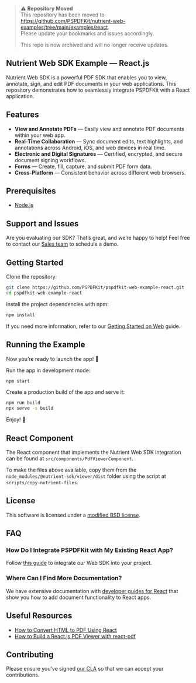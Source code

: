 > ⚠️ **Repository Moved**  
> This repository has been moved to https://github.com/PSPDFKit/nutrient-web-examples/tree/main/examples/react.  
> Please update your bookmarks and issues accordingly.
>
> This repo is now archived and will no longer receive updates.

## Nutrient Web SDK Example — React.js

Nutrient Web SDK is a powerful PDF SDK that enables you to view, annotate, sign, and edit PDF documents in your web applications. This repository demonstrates how to seamlessly integrate PSPDFKit with a React application.

## Features

- **View and Annotate PDFs** — Easily view and annotate PDF documents within your web app.
- **Real-Time Collaboration** — Sync document edits, text highlights, and annotations across Android, iOS, and web devices in real time.
- **Electronic and Digital Signatures** — Certified, encrypted, and secure document signing workflows.
- **Forms** — Create, fill, capture, and submit PDF form data.
- **Cross-Platform** — Consistent behavior across different web browsers.

## Prerequisites

- [Node.js][]

## Support and Issues

Are you evaluating our SDK? That’s great, and we’re happy to help! Feel free to contact our [Sales team][sales] to schedule a demo.

## Getting Started

Clone the repository:

```bash
git clone https://github.com/PSPDFKit/pspdfkit-web-example-react.git
cd pspdfkit-web-example-react
```

Install the project dependencies with npm:

```bash
npm install
```

If you need more information, refer to our [Getting Started on Web][getting started] guide.

## Running the Example

Now you’re ready to launch the app! 🎉

Run the app in development mode:

```bash
npm start
```

Create a production build of the app and serve it:

```bash
npm run build
npx serve -s build
```

Enjoy! 🍕

## React Component

The React component that implements the Nutrient Web SDK integration can be found at `src/components/PdfViewerComponent`.

To make the files above available, copy them from the `node_modules/@nutrient-sdk/viewer/dist` folder using the script at `scripts/copy-nutrient-files`.

## License

This software is licensed under a [modified BSD license](LICENSE).

## FAQ

### How Do I Integrate PSPDFKit with My Existing React App?

Follow [this guide][react existing project] to integrate our Web SDK into your project.

### Where Can I Find More Documentation?

We have extensive documentation with [developer guides for React][react guides] that show you how to add document functionality to React apps.

## Useful Resources

- [How to Convert HTML to PDF Using React][]
- [How to Build a React.js PDF Viewer with react-pdf][]

## Contributing

Please ensure you’ve signed [our CLA][cla] so that we can accept your contributions.

[node.js]: http://nodejs.org/
[sales]: https://www.nutrient.io/sdk/contact-sales
[getting started]: https://www.nutrient.io/getting-started/web/?frontend=react&download=npm&integration=module
[react existing project]: https://www.nutrient.io/getting-started/web/?frontend=react&project=existing-project
[react guides]: https://www.nutrient.io/guides/web/react/
[how to convert html to pdf using react]: https://www.nutrient.io/blog/2022/how-to-convert-html-to-pdf-using-react/
[how to build a react.js pdf viewer with react-pdf]: https://www.nutrient.io/blog/2021/how-to-build-a-reactjs-pdf-viewer-with-react-pdf/
[cla]: https://www.nutrient.io/guides/web/current/miscellaneous/contributing/
